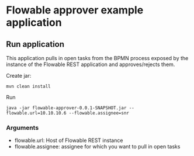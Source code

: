 # Flowable approver example application
## Run application

This application pulls in open tasks from the BPMN process exposed by the instance of the Flowable REST application and approves/rejects them.

Create jar:
```
mvn clean install
```

Run
```
java -jar flowable-approver-0.0.1-SNAPSHOT.jar --flowable.url=10.10.10.6 --flowable.assignee=snr
```


### Arguments

- flowable.url: Host of Flowable REST instance
- flowable.assignee: assignee for which you want to pull in open tasks
